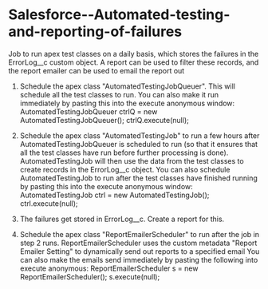 # Salesforce--Automated-testing-and-reporting-of-failures
Job to run apex test classes on a daily basis, which stores the failures in the ErrorLog__c custom object. A report can be used to filter these records, and the report emailer can be used to email the report out


1) Schedule the apex class "AutomatedTestingJobQueuer". This will schedule all the test classes to run. You can also make it run immediately by pasting this into the execute anonymous window:
AutomatedTestingJobQueuer ctrlQ = new AutomatedTestingJobQueuer();
ctrlQ.execute(null);

2) Schedule the apex class "AutomatedTestingJob" to run a few hours after AutomatedTestingJobQueuer is scheduled to run (so that it ensures that all the test classes have run before further processing is done). AutomatedTestingJob will then use the data from the test classes to create records in the ErrorLog__c object. You can also schedule AutomatedTestingJob to run after the test classes have finished running by pasting this into the execute anonymous window:
AutomatedTestingJob ctrl = new AutomatedTestingJob();
ctrl.execute(null);

3) The failures get stored in ErrorLog__c. Create a report for this.

4) Schedule the apex class "ReportEmailerScheduler" to run after the job in step 2 runs. ReportEmailerScheduler uses the custom metadata "Report Emailer Setting" to dynamically send out reports to a specified email
You can also make the emails send immediately by pasting the following into execute anonymous:
ReportEmailerScheduler s = new ReportEmailerScheduler();
s.execute(null);
